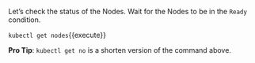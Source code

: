 Let’s check the status of the Nodes. Wait for the Nodes to be in the `Ready` condition.

`kubectl get nodes`{{execute}}

**Pro Tip**: `kubectl get no` is a shorten version of the command above.